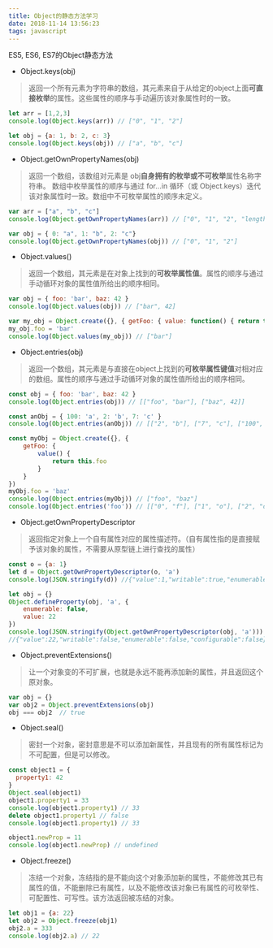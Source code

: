 ```yaml
---
title: Object的静态方法学习
date: 2018-11-14 13:56:23
tags: javascript
---
```


ES5, ES6, ES7的Object静态方法

* Object.keys(obj)

> 返回一个所有元素为字符串的数组，其元素来自于从给定的object上面**可直接枚举**的属性。这些属性的顺序与手动遍历该对象属性时的一致。

```js
let arr = [1,2,3]
console.log(Object.keys(arr)) // ["0", "1", "2"]

let obj = {a: 1, b: 2, c: 3}
console.log(Object.keys(obj)) // ["a", "b", "c"]
```

* Object.getOwnPropertyNames(obj)

> 返回一个数组，该数组对元素是 obj**自身拥有的枚举或不可枚举**属性名称字符串。 数组中枚举属性的顺序与通过 for...in 循环（或 Object.keys）迭代该对象属性时一致。数组中不可枚举属性的顺序未定义。

```js
var arr = ["a", "b", "c"]
console.log(Object.getOwnPropertyNames(arr)) // ["0", "1", "2", "length"]

var obj = { 0: "a", 1: "b", 2: "c"}
console.log(Object.getOwnPropertyNames(obj)) // ["0", "1", "2"]
```

* Object.values()

> 返回一个数组，其元素是在对象上找到的**可枚举属性值**。属性的顺序与通过手动循环对象的属性值所给出的顺序相同。

```js
var obj = { foo: 'bar', baz: 42 }
console.log(Object.values(obj)) // ["bar", 42]

var my_obj = Object.create({}, { getFoo: { value: function() { return this.foo } } })
my_obj.foo = 'bar'
console.log(Object.values(my_obj)) // ["bar"]
```

* Object.entries(obj)

> 返回一个数组，其元素是与直接在object上找到的**可枚举属性键值**对相对应的数组。属性的顺序与通过手动循环对象的属性值所给出的顺序相同。

```js
const obj = { foo: 'bar', baz: 42 }
console.log(Object.entries(obj)) // [["foo", "bar"], ["baz", 42]]

const anObj = { 100: 'a', 2: 'b', 7: 'c' }
console.log(Object.entries(anObj)) // [["2", "b"], ["7", "c"], ["100", "a"]]

const myObj = Object.create({}, {
    getFoo: {
        value() {
            return this.foo
        }
    }
})
myObj.foo = 'baz'
console.log(Object.entries(myObj)) // ["foo", "baz"]
console.log(Object.entries('foo')) // [["0", "f"], ["1", "o"], ["2", "o"]]
```

* Object.getOwnPropertyDescriptor

> 返回指定对象上一个自有属性对应的属性描述符。（自有属性指的是直接赋予该对象的属性，不需要从原型链上进行查找的属性）

```js
const o = {a: 1}
let d = Object.getOwnPropertyDescriptor(o, 'a')
console.log(JSON.stringify(d)) //{"value":1,"writable":true,"enumerable":true,"configurable":true}

let obj = {}
Object.defineProperty(obj, 'a', {
    enumerable: false,
    value: 22
})
console.log(JSON.stringify(Object.getOwnPropertyDescriptor(obj, 'a'))) 
//{"value":22,"writable":false,"enumerable":false,"configurable":false}
```

* Object.preventExtensions()

> 让一个对象变的不可扩展，也就是永远不能再添加新的属性，并且返回这个原对象。

```js
var obj = {}
var obj2 = Object.preventExtensions(obj)
obj === obj2  // true
```

* Object.seal()

> 密封一个对象，密封意思是不可以添加新属性，并且现有的所有属性标记为不可配置，但是可以修改。

```js
const object1 = {
  property1: 42
}
Object.seal(object1)
object1.property1 = 33
console.log(object1.property1) // 33
delete object1.property1 // false
console.log(object1.property1) // 33

object1.newProp = 11
console.log(object1.newProp) // undefined
```

* Object.freeze()

> 冻结一个对象，冻结指的是不能向这个对象添加新的属性，不能修改其已有属性的值，不能删除已有属性，以及不能修改该对象已有属性的可枚举性、可配置性、可写性。该方法返回被冻结的对象。

```js
let obj1 = {a: 22}
let obj2 = Object.freeze(obj1)
obj2.a = 333
console.log(obj2.a) // 22
```